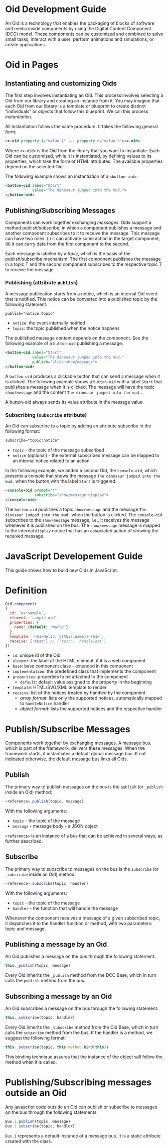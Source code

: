 # Oid Development Guide

An Oid is a technology that enables the packaging of blocks of software and media inside components by using the Digital Content Component (DCC) model. These components can be customized and combined to solve small tasks; interact with a user; perform animations and simulations; or create applications.

# Oid in Pages

## Instantiating and customizing Oids

The first step involves instantiating an Oid. This process involves selecting a Oid from our library and creating an instance from it. You may imagine that each Oid from our library is a template or blueprint to create distinct “individuals” or objects that follow this blueprint. We call this process *instantiation*.

All instantiation follows the same procedure. It takes the following general form:

~~~html
<x-oid property_1="value_1" ... property_n="value_n"><x-oid>
~~~

Where `<x-oid>` is the Oid from the library that you want to instantiate. Each Oid can be customized, while it is instantiated, by defining values to its properties, which take the form of HTML attributes. The available properties depend on the selected Oid.

The following example shows an instantiation of a `<button-oid>`:

~~~html
<button-oid label="Start"
            value="The dinosaur jumped into the mud.">
</button-oid>
~~~

## Publishing/Subscribing Messages

Components can work together exchanging *messages*. Oids support a method publish/subscribe, in which a component publishes a message and another component subscribes to it to receive the message. This message can have two roles: (i) it can activate some action in the target component; (ii) it can carry data from the first component to the second.

Each message is labeled by a *topic*, which is the basis of the publish/subscribe mechanism. The first component publishes the message in a topic T and the second component subscribes to the respective topic T to receive the message.

### Publishing (attribute `publish`)

A message publication starts from a notice, which is an internal Oid event that is notified. This notice can be converted into a published topic by the following statement:

~~~html
publish="notice:topic"
~~~

* `notice`: the event internally notified
* `topic`: the topic published when the notice happens

The published message content depends on the component. See the following example of a `button-oid` publishing a message:

~~~html
<button-oid label="Start"
            value="The dinosaur jumped into the mud."
            publish="click:show/message">
</button-oid>
~~~

A `button-oid` produces a clickable button that can send a message when it is clicked. The following example shows a `button-oid` with a label `Start` that publishes a message when it is clicked. The message will have the topic `show/message` and the content `The dinosaur jumped into the mud.`:

A button-oid always sends its value attribute in the message value.

### Subscribing (`subscribe` attribute)

An Oid can subscribe to a topic by adding an attribute subscribe in the following format:

~~~html
subscribe="topic:notice"
~~~

* `topic` - the topic of the message subscribed
* `notice` (optional) - the external subscribed message can be mapped to an internal notice related to an action

In the following example, we added a second Oid, the `console-oid`, which presents a console that shows the message `The dinosaur jumped into the mud.` when the button with the label `Start` is triggered:

~~~html
<console-oid prompt="*"
             subscribe="show/message:display">
</console-oid>
~~~

The `button-oid` publishes a topic `show/message` and the message `The dinosaur jumped into the mud.` when the button is clicked. The `console-oid` subscribes to the `show/message` message, i.e., it receives the message whenever it is published on the bus. The `show/message` message is mapped to the internal `display` notice that has an associated action of showing the received message.

# JavaScript Developement Guide

This guide shows how to build new Oids in JavaScript.

# Definition

~~~js
Oid.component(
{
  id: 'ex:sample',
  element: 'sample-oid',
  properties: {
    name: {default: 'World'}
  },
  template: `<h1>Hello, {{this.name}}</h1>`,
  receive: ['test'] // {'test': 'handleTest'}
})
~~~

* `id`: unique id of the Oid
* `element`: the label of the HTML element, if it is a web component
* `base`: base component class - extended in this component
* `implementation`: the predefined class that implements the component
* `properties`: properties to be attached to the component
  * `default`: default value assigned to the property in the beginning
* `template`: HTML/SVG/XML template to render
* `receive`: list of the notices treated by handled by the component
  * *array format*: lists only the supported notices, automatically mapped to  `handleNotice` handler
  * *object format*: lists the supported notices and the respective handler

# Publish/Subscribe Messages

Components work together by exchanging messages. A message bus, which is part of the framework, delivers these messages. When the framework starts, it instantiates a default global message bus. If not indicated otherwise, the default message bus links all Oids.

## Publish

The primary way to publish messages on the bus is the `publish` (or `_publish` inside an Oid) method:

~~~javascript
<reference>.publish(topic, message)
~~~

With the following arguments:
* `topic` - the topic of the message
* `message` - message body - a JSON object

`<reference>` is an instance of a bus that can be achieved in several ways, as further described.

## Subscribe

The primary way to subscribe to messages on the bus is the `subscribe` (or `_subscribe` inside an Oid) method:

~~~javascript
<reference>.subscribe(topic, handler)
~~~

With the following arguments:
* `topic` - the topic of the message
* `handler` - the function that will handle the message

Whenever the component receives a message of a given subscribed topic, it dispatches it to the handler function or method, with two parameters: topic and message.

## Publishing a message by an Oid

An Oid publishes a message on the bus through the following statement:

~~~javascript
this._publish(topic, message)
~~~

Every Oid inherits the `_publish` method from the DCC Base, which in turn calls the `publish` method from the bus.

## Subscribing a message by an Oid

An Oid subscribes a message on the bus through the following statement:

~~~javascript
this._subscribe(topic, handler)
~~~

Every Oid inherits the `_subscribe` method from the Oid Base, which in turn calls the `subscribe` method from the bus. If the handler is a method, we suggest the following format:

~~~javascript
this._subscribe(topic, this.method.bind(this))
~~~

This binding technique assures that the instance of the object will follow the method when it is called.

# Publishing/Subscribing messages outside an Oid

Any javascript code outside an Oid can publish or subscribe to messages on the bus through the following statements:

~~~javascript
Bus.i.publish(topic, message)
Bus.i.subscribe(topic, handler)
~~~

`Bus.i` represents a default instance of a message bus. It is a static attribute created with the class.